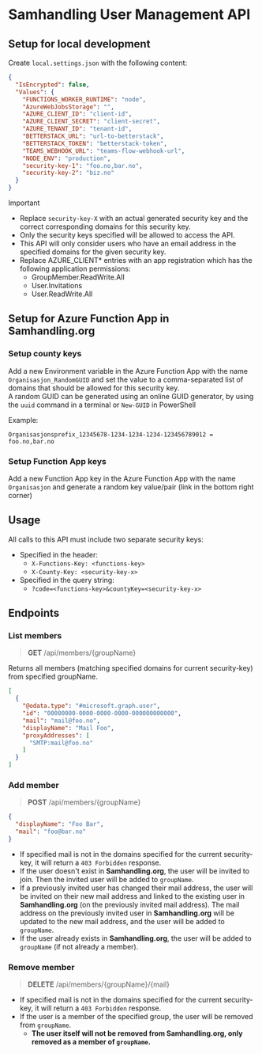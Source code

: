 # Samhandling User Management API

## Setup for local development

Create `local.settings.json` with the following content:
```json
{
  "IsEncrypted": false,
  "Values": {
    "FUNCTIONS_WORKER_RUNTIME": "node",
    "AzureWebJobsStorage": "",
    "AZURE_CLIENT_ID": "client-id",
    "AZURE_CLIENT_SECRET": "client-secret",
    "AZURE_TENANT_ID": "tenant-id",
    "BETTERSTACK_URL": "url-to-betterstack",
    "BETTERSTACK_TOKEN": "betterstack-token",
    "TEAMS_WEBHOOK_URL": "teams-flow-webhook-url",
    "NODE_ENV": "production",
    "security-key-1": "foo.no,bar.no",
    "security-key-2": "biz.no"
  }
}
```

> [!IMPORTANT]
> - Replace `security-key-X` with an actual generated security key and the correct corresponding domains for this security key.<br />
> - Only the security keys specified will be allowed to access the API.<br />
> - This API will only consider users who have an email address in the specified domains for the given security key.<br />
> - Replace AZURE_CLIENT* entries with an app registration which has the following application permissions:
>   - GroupMember.ReadWrite.All
>   - User.Invitations
>   - User.ReadWrite.All

## Setup for Azure Function App in Samhandling.org

### Setup county keys

Add a new Environment variable in the Azure Function App with the name `Organisasjon_RandomGUID` and set the value to a comma-separated list of domains that should be allowed for this security key.<br />
A random GUID can be generated using an online GUID generator, by using the `uuid` command in a terminal or `New-GUID` in PowerShell

Example:
```text
Organisasjonsprefix_12345678-1234-1234-1234-123456789012 = foo.no,bar.no
```

### Setup Function App keys

Add a new Function App key in the Azure Function App with the name `Organisasjon` and generate a random key value/pair (link in the bottom right corner)

## Usage

All calls to this API must include two separate security keys:
- Specified in the header:
  - `X-Functions-Key: <functions-key>`
  - `X-County-Key: <security-key-x>`
- Specified in the query string:
  - `?code=<functions-key>&countyKey=<security-key-x>`

## Endpoints

### List members

> **GET** /api/members/{groupName}

Returns all members (matching specified domains for current security-key) from specified groupName.
```json
[
  {
    "@odata.type": "#microsoft.graph.user",
    "id": "00000000-0000-0000-0000-000000000000",
    "mail": "mail@foo.no",
    "displayName": "Mail Foo",
    "proxyAddresses": [
      "SMTP:mail@foo.no"
    ]
  }
]
```

### Add member

> **POST** /api/members/{groupName}
```json
{
  "displayName": "Foo Bar",
  "mail": "foo@bar.no"
}
```

- If specified mail is not in the domains specified for the current security-key, it will return a `403 Forbidden` response.
- If the user doesn't exist in **Samhandling.org**, the user will be invited to join. Then the invited user will be added to `groupName`.
- If a previously invited user has changed their mail address, the user will be invited on their new mail address and linked to the existing user in **Samhandling.org** (on the previously invited mail address). The mail address on the previously invited user in **Samhandling.org** will be updated to the new mail address, and the user will be added to `groupName`.
- If the user already exists in **Samhandling.org**, the user will be added to `groupName` (if not already a member).

### Remove member

> **DELETE** /api/members/{groupName}/{mail}

- If specified mail is not in the domains specified for the current security-key, it will return a `403 Forbidden` response.
- If the user is a member of the specified group, the user will be removed from `groupName`.
  - **The user itself will not be removed from **Samhandling.org**, only removed as a member of `groupName`.**